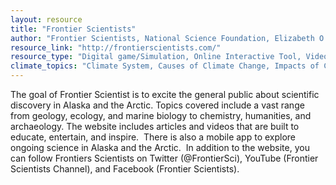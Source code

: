 ```yaml
---
layout: resource
title: "Frontier Scientists"
author: "Frontier Scientists, National Science Foundation, Elizabeth O'Connell"
resource_link: "http://frontierscientists.com/"
resource_type: "Digital game/Simulation, Online Interactive Tool, Video/Visualization, Curriculum, Website, Publication"
climate_topics: "Climate System, Causes of Climate Change, Impacts of Climate Change"
---
```


The goal of Frontier Scientist is to excite the general public about scientific discovery in Alaska and the Arctic. Topics covered include a vast range from geology, ecology, and marine biology to chemistry, humanities, and archaeology. The website includes articles and videos that are built to educate, entertain, and inspire.  There is also a mobile app to explore ongoing science in Alaska and the Arctic.  In addition to the website, you can follow Frontiers Scientists on Twitter (@FrontierSci), YouTube (Frontier Scientists Channel), and Facebook (Frontier Scientists). 